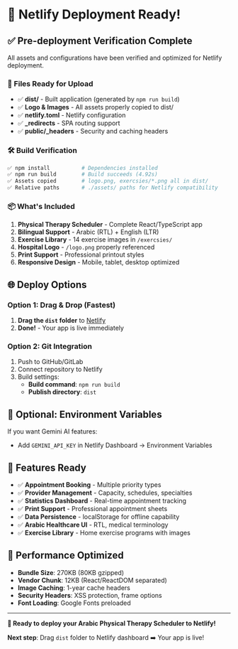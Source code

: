 # 🚀 Netlify Deployment Ready!

## ✅ Pre-deployment Verification Complete

All assets and configurations have been verified and optimized for Netlify deployment.

### 📁 Files Ready for Upload

- ✅ **dist/** - Built application (generated by `npm run build`)
- ✅ **Logo & Images** - All assets properly copied to dist/
- ✅ **netlify.toml** - Netlify configuration
- ✅ **_redirects** - SPA routing support
- ✅ **public/_headers** - Security and caching headers

### 🛠️ Build Verification

```bash
✅ npm install          # Dependencies installed
✅ npm run build        # Build succeeds (4.92s)
✅ Assets copied        # logo.png, exercsies/*.png all in dist/
✅ Relative paths       # ./assets/ paths for Netlify compatibility
```

### 📦 What's Included

1. **Physical Therapy Scheduler** - Complete React/TypeScript app
2. **Bilingual Support** - Arabic (RTL) + English (LTR)
3. **Exercise Library** - 14 exercise images in `/exercsies/`
4. **Hospital Logo** - `/logo.png` properly referenced
5. **Print Support** - Professional printout styles
6. **Responsive Design** - Mobile, tablet, desktop optimized

## 🌐 Deploy Options

### Option 1: Drag & Drop (Fastest)
1. **Drag the `dist` folder** to [Netlify](https://app.netlify.com)
2. **Done!** - Your app is live immediately

### Option 2: Git Integration
1. Push to GitHub/GitLab
2. Connect repository to Netlify
3. Build settings:
   - **Build command**: `npm run build`
   - **Publish directory**: `dist`

## 🔧 Optional: Environment Variables

If you want Gemini AI features:
- Add `GEMINI_API_KEY` in Netlify Dashboard → Environment Variables

## 📱 Features Ready

- ✅ **Appointment Booking** - Multiple priority types
- ✅ **Provider Management** - Capacity, schedules, specialties
- ✅ **Statistics Dashboard** - Real-time appointment tracking
- ✅ **Print Support** - Professional appointment sheets
- ✅ **Data Persistence** - localStorage for offline capability
- ✅ **Arabic Healthcare UI** - RTL, medical terminology
- ✅ **Exercise Library** - Home exercise programs with images

## 🎯 Performance Optimized

- **Bundle Size**: 270KB (80KB gzipped)
- **Vendor Chunk**: 12KB (React/ReactDOM separated)
- **Image Caching**: 1-year cache headers
- **Security Headers**: XSS protection, frame options
- **Font Loading**: Google Fonts preloaded

---

**🏥 Ready to deploy your Arabic Physical Therapy Scheduler to Netlify!**

**Next step**: Drag `dist` folder to Netlify dashboard ➡️ Your app is live!